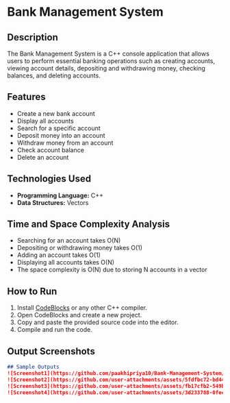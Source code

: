 # Bank Management System

## Description

The Bank Management System is a C++ console application that allows users to perform essential banking operations such as creating accounts, viewing account details, depositing and withdrawing money, checking balances, and deleting accounts.

## Features

- Create a new bank account  
- Display all accounts  
- Search for a specific account  
- Deposit money into an account  
- Withdraw money from an account  
- Check account balance  
- Delete an account  

## Technologies Used

- **Programming Language:** C++  
- **Data Structures:** Vectors  

## Time and Space Complexity Analysis

- Searching for an account takes O(N)  
- Depositing or withdrawing money takes O(1)  
- Adding an account takes O(1)  
- Displaying all accounts takes O(N)  
- The space complexity is O(N) due to storing N accounts in a vector  

## How to Run

1. Install [CodeBlocks](http://www.codeblocks.org/downloads) or any other C++ compiler.  
2. Open CodeBlocks and create a new project.  
3. Copy and paste the provided source code into the editor.  
4. Compile and run the code.  

## Output Screenshots



```md
## Sample Outputs
![Screenshot1](https://github.com/paakhipriya10/Bank-Management-System/blob/main/Screenshots/OUTPUT1.png?raw=true)
![Screenshot2](https://github.com/user-attachments/assets/5fdfbc72-bd44-4560-a743-7db7e26429b3)
![Screenshot3](https://github.com/user-attachments/assets/fb17cfb2-549b-479f-af1f-01c63a92884f)
![Screenshot4](https://github.com/user-attachments/assets/3d233788-0fec-4ad9-9063-2650eafa7c85)

